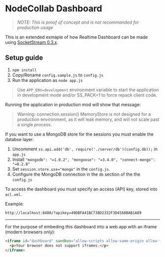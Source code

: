 # NodeCollab Dashboard

> _NOTE: This is proof of concept and is not recommanded for production usage_

This is an extended exmaple of how Realtime Dashboard can be made using [SocketStream 0.3.x](https://github.com/socketstream/socketstream).

## Setup guide

1. `npm install`
2. Copy/Rename `config.sample.js` to `config.js`
3. Run the application as `node app.js`

> Use `APP_ENV=development` environment variable to start the application in development mode and/or SS_PACK=1 to force repack client code.

Running the application in production mod will show that message:
> Warning: connection.session() MemoryStore is not designed for a production environment, as it will leak memory, and will not scale past a single process.

If you want to use a MongoDB store for the sessions you must enable the databse layer:

1. Uncomment `ss.api.add('db', require('./server/db')(config.db));` in `app.js`
2. Install `"mongodb": "=1.0.2", "mongoose": "=3.4.0", "connect-mongo": "=0.2.0"` 
3. Set `session.store.use="mongo"` in the `config.js`. 
4. Configure the MongoDB connection in the `db` section of the the `config.js` 

To access the dashboard you must specify an access (API) key, stored into `acl.xml`.

Example:

    http://localhost:8400/?apikey=49DBFA41BC738D2332F3D4560BAB1A89

---

For the purpose of embeding this dashboard into a web app with an iframe (modern browsers only):

```html
<iframe id="dashboard" sandbox="allow-scripts allow-same-origin allow-top-navigation" src="//mydomain:8400/?apikey=49DBFA41BC738D2332F3D4560BAB1A89" width="100%" frameborder="0" scrolling ="auto" style="height: 100%;">
  <p>Your browser does not support iframes.</p>
</iframe>
```
